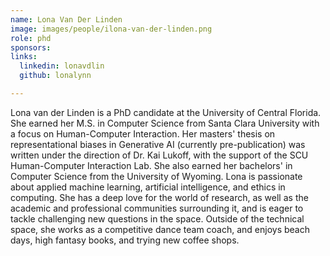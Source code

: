```yaml
---
name: Lona Van Der Linden
image: images/people/ilona-van-der-linden.png
role: phd
sponsors: 
links:
  linkedin: lonavdlin
  github: lonalynn

---
```


Lona van der Linden is a PhD candidate at the University of Central Florida. She earned her M.S. in Computer Science from Santa Clara University with a focus on Human-Computer Interaction. Her masters' thesis on representational biases in Generative AI (currently pre-publication) was written under the direction of Dr. Kai Lukoff, with the support of the SCU Human-Computer Interaction Lab. She also earned her bachelors' in Computer Science from the University of Wyoming. Lona is passionate about applied machine learning, artificial intelligence, and ethics in computing. She has a deep love for the world of research, as well as the academic and professional communities surrounding it, and is eager to tackle challenging new questions in the space. Outside of the technical space, she works as a competitive dance team coach, and enjoys beach days, high fantasy books, and trying new coffee shops.